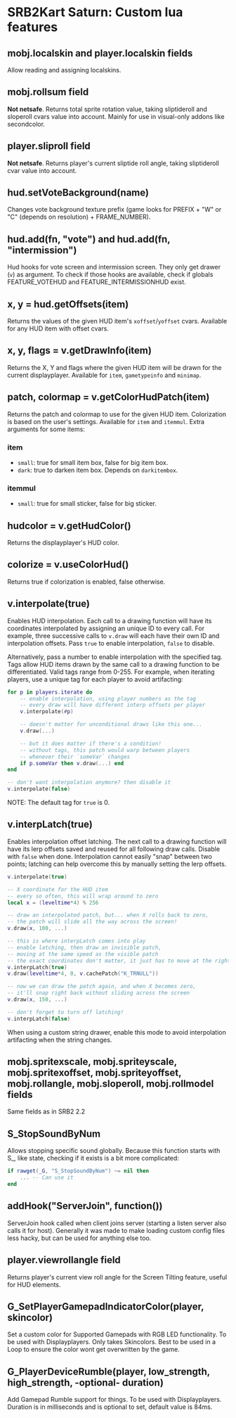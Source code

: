 # SRB2Kart Saturn: Custom lua features

## mobj.localskin and player.localskin fields

Allow reading and assigning localskins.

## mobj.rollsum field

**Not netsafe**. Returns total sprite rotation value, taking sliptideroll and sloperoll cvars value into account.
Mainly for use in visual-only addons like secondcolor.

## player.sliproll field

**Not netsafe**. Returns player's current sliptide roll angle, taking sliptideroll cvar value into account.

## hud.setVoteBackground(name)

Changes vote background texture prefix (game looks for PREFIX + "W" or "C" (depends on resolution) + FRAME\_NUMBER).

## hud.add(fn, "vote") and hud.add(fn, "intermission")

Hud hooks for vote screen and intermission screen. They only get drawer (`v`) as argument.
To check if those hooks are available, check if globals FEATURE\_VOTEHUD and FEATURE\_INTERMISSIONHUD
exist.

## x, y = hud.getOffsets(item)

Returns the values of the given HUD item's `xoffset`/`yoffset` cvars.
Available for any HUD item with offset cvars.

## x, y, flags = v.getDrawInfo(item)

Returns the X, Y and flags where the given HUD item will be drawn for the current displayplayer.
Available for `item`, `gametypeinfo` and `minimap`.

## patch, colormap = v.getColorHudPatch(item)

Returns the patch and colormap to use for the given HUD item. Colorization is based on the user's settings.
Available for `item` and `itemmul`.
Extra arguments for some items:
### item
* `small`: true for small item box, false for big item box.
* `dark`: true to darken item box. Depends on `darkitembox`.
### itemmul
* `small`: true for small sticker, false for big sticker.

## hudcolor = v.getHudColor()

Returns the displayplayer's HUD color.

## colorize = v.useColorHud()

Returns true if colorization is enabled, false otherwise.

## v.interpolate(true)

Enables HUD interpolation. Each call to a drawing function will have its coordinates interpolated
by assigning an unique ID to every call.
For example, three successive calls to `v.draw` will each have their own ID and interpolation offsets.
Pass `true` to enable interpolation, `false` to disable.

Alternatively, pass a number to enable interpolation with the specified tag.
Tags allow HUD items drawn by the same call to a drawing function to be differentiated.
Valid tags range from 0-255.
For example, when iterating players, use a unique tag for each player to avoid artifacting:
```lua
for p in players.iterate do
	-- enable interpolation, using player numbers as the tag
	-- every draw will have different interp offsets per player
	v.interpolate(#p)

	-- doesn't matter for unconditional draws like this one...
	v.draw(...)

	-- but it does matter if there's a condition!
	-- without tags, this patch would warp between players
	-- whenever their `someVar` changes
	if p.someVar then v.draw(...) end
end

-- don't want interpolation anymore? then disable it
v.interpolate(false)
```
NOTE: The default tag for `true` is 0.

## v.interpLatch(true)

Enables interpolation offset latching. The next call to a drawing function will have its lerp offsets
saved and reused for all following draw calls. Disable with `false` when done.
Interpolation cannot easily "snap" between two points; latching can help overcome this by manually
setting the lerp offsets.
```lua
v.interpolate(true)

-- X coordinate for the HUD item
-- every so often, this will wrap around to zero
local x = (leveltime*4) % 256

-- draw an interpolated patch, but... when X rolls back to zero,
-- the patch will slide all the way across the screen!
v.draw(x, 100, ...)

-- this is where interpLatch comes into play
-- enable latching, then draw an invisible patch,
-- moving at the same speed as the visible patch
-- the exact coordinates don't matter, it just has to move at the right speed
v.interpLatch(true)
v.draw(leveltime*4, 0, v.cachePatch("K_TRNULL"))

-- now we can draw the patch again, and when X becomes zero,
-- it'll snap right back without sliding across the screen
v.draw(x, 150, ...)

-- don't forget to turn off latching!
v.interpLatch(false)
```
When using a custom string drawer, enable this mode to avoid interpolation artifacting when the string changes.

## mobj.spritexscale, mobj.spriteyscale, mobj.spritexoffset, mobj.spriteyoffset, mobj.rollangle, mobj.sloperoll, mobj.rollmodel fields

Same fields as in SRB2 2.2

## S\_StopSoundByNum

Allows stopping specific sound globally. Because this function starts with S\_, like state, checking
if it exists is a bit more complicated:

```lua
if rawget(_G, "S_StopSoundByNum") ~= nil then
    ... -- Can use it
end
```
## addHook("ServerJoin", function())

ServerJoin hook called when client joins server (starting a listen server also calls it for host).
Generally it was made to make loading custom config files less hacky, but can be used for anything else too.

## player.viewrollangle field

Returns player's current view roll angle for the Screen Tilting feature, useful for HUD elements.

## G_SetPlayerGamepadIndicatorColor(player, skincolor)

Set a custom color for Supported Gamepads with RGB LED functionality.
To be used with Displayplayers.
Only takes Skincolors.
Best to be used in a Loop to ensure the color wont get overwritten by the game.

## G_PlayerDeviceRumble(player, low_strength, high_strength, -optional- duration)

Add Gamepad Rumble support for things.
To be used with Displayplayers.
Duration is in milliseconds and is optional to set, default value is 84ms.
